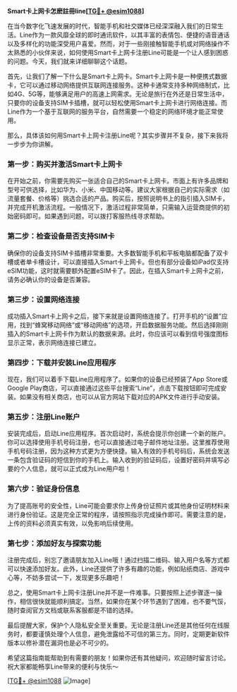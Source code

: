 **Smart卡上网卡怎麽註冊line[[TG💪+ @esim1088](https://t.me/s/esim1088)]**

在当今数字化飞速发展的时代，智能手机和社交媒体已经深深融入我们的日常生活。Line作为一款风靡全球的即时通讯软件，以其丰富的表情包、便捷的语音通话以及多样化的功能深受用户喜爱。然而，对于一些刚接触智能手机或对网络操作不太熟悉的小伙伴来说，如何使用Smart卡上网卡注册Line可能是一个让人感到困惑的问题。今天，我们就来详细聊聊这个话题。

首先，让我们了解一下什么是Smart卡上网卡。Smart卡上网卡是一种便携式数据卡，它可以通过移动网络提供互联网连接服务。这种卡通常支持多种网络制式，比如4G、5G等，能够满足用户的高速上网需求。无论是旅行在外还是日常生活中，只要你的设备支持SIM卡插槽，就可以轻松使用Smart卡上网卡进行网络连接。而Line作为一个基于互联网的服务平台，自然需要一个稳定的网络环境才能正常使用。

那么，具体该如何用Smart卡上网卡注册Line呢？其实步骤并不复杂，接下来我将一步步为你讲解。

### 第一步：购买并激活Smart卡上网卡

在开始之前，你需要先购买一张适合自己的Smart卡上网卡。市面上有许多品牌和型号可供选择，比如华为、小米、中国移动等。建议大家根据自己的实际需求（如流量套餐、价格等）挑选合适的产品。购买后，按照说明书上的指引插入SIM卡，并完成开机激活流程。一般情况下，激活过程非常简单，只需输入运营商提供的初始密码即可。如果遇到问题，可以拨打客服热线寻求帮助。

### 第二步：检查设备是否支持SIM卡

确保你的设备支持SIM卡插槽非常重要。大多数智能手机和平板电脑都配备了双卡槽或者单卡槽设计，可以直接插入Smart卡上网卡。但也有部分设备如iPad仅支持eSIM功能，这时就需要额外配置eSIM卡了。因此，在插入Smart卡上网卡之前，请务必确认你的设备是否兼容。

### 第三步：设置网络连接

成功插入Smart卡上网卡之后，接下来就是设置网络连接了。打开手机的“设置”应用，找到“蜂窝移动网络”或“移动网络”的选项，开启数据服务功能。然后选择刚刚插入的Smart卡上网卡作为默认的数据来源。此时，你应该可以看到信号强度图标显示正常，表示网络连接已建立。

### 第四步：下载并安装Line应用程序

现在，我们可以着手下载Line应用程序了。如果你的设备已经预装了App Store或Google Play商店，可以直接通过这些平台搜索“Line”，点击下载按钮即可完成安装。如果没有相关商店，也可以从官方网站下载对应的APK文件进行手动安装。

### 第五步：注册Line账户

安装完成后，启动Line应用程序。首次启动时，系统会提示你创建一个新的账户。你可以选择使用手机号码注册，也可以直接通过电子邮件地址注册。这里推荐使用手机号码注册，因为这种方式更为方便快捷。输入有效的手机号码后，系统会发送一条包含验证码的短信到你的手机上。输入收到的验证码后，设置好密码并填写必要的个人信息，就可以正式成为Line用户啦！

### 第六步：验证身份信息

为了提高账号的安全性，Line可能会要求你上传身份证照片或其他身份证明材料来进行身份验证。这是完全正常的程序，请按照指示完成操作即可。需要注意的是，上传的资料必须真实有效，以免影响后续使用。

### 第七步：添加好友与探索功能

注册完成后，别忘了邀请朋友加入Line哦！通过扫描二维码、输入用户名等方式都可以快速添加好友。此外，Line还提供了许多有趣的功能，例如贴纸商店、游戏中心等，不妨多尝试一下，发现更多乐趣吧！

总之，使用Smart卡上网卡注册Line并不是一件难事。只要按照上述步骤逐一操作，相信很快就能顺利搞定。当然，如果你在某个环节遇到了困难，也不要气馁，随时查阅官方文档或联系客服都是不错的选择。

最后提醒大家，保护个人隐私安全至关重要。无论是注册Line还是其他任何在线服务时，都要谨慎处理个人信息，避免泄露给不可信的第三方。同时，定期更新软件版本以修补潜在漏洞也是必不可少的。

希望这篇指南能帮助到有需要的朋友！如果你还有其他疑问，欢迎随时留言讨论。祝大家都能畅享Line带来的便利与快乐～

[[TG💪+ @esim1088](https://t.me/s/esim1088) ![Image](https://i.postimg.cc/4NQfJmqS/Snipaste-2025-05-13-00-14-12.png)]